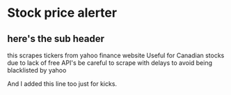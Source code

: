 # Stock price alerter 
## here's the sub header

this scrapes tickers from yahoo finance website 
Useful for Canadian stocks due to lack of free API's
be careful to scrape with delays to avoid being blacklisted by yahoo

And I added this line too just for kicks.